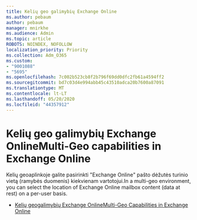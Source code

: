 ```yaml
---
title: Kelių geo galimybių Exchange Online
ms.author: pebaum
author: pebaum
manager: mnirkhe
ms.audience: Admin
ms.topic: article
ROBOTS: NOINDEX, NOFOLLOW
localization_priority: Priority
ms.collection: Adm_O365
ms.custom:
- "9001088"
- "5695"
ms.openlocfilehash: 7c002b523cb8f2b796f69dd0dfc2fb61a4594ff2
ms.sourcegitcommit: bd7c03d4e994abb45c43510adca20b7600a87091
ms.translationtype: MT
ms.contentlocale: lt-LT
ms.lasthandoff: 05/20/2020
ms.locfileid: "44357912"
---
```

# <a name="multi-geo-capabilities-in-exchange-online"></a><span data-ttu-id="e399b-102">Kelių geo galimybių Exchange Online</span><span class="sxs-lookup"><span data-stu-id="e399b-102">Multi-Geo capabilities in Exchange Online</span></span>

<span data-ttu-id="e399b-103">Kelių geoaplinkoje galite pasirinkti "Exchange Online" pašto dėžutės turinio vietą (ramybės duomenis) kiekvienam vartotojui.</span><span class="sxs-lookup"><span data-stu-id="e399b-103">In a multi-geo environment, you can select the location of Exchange Online mailbox content (data at rest) on a per-user basis.</span></span>
- [<span data-ttu-id="e399b-104">Kelių geogalimybių Exchange Online</span><span class="sxs-lookup"><span data-stu-id="e399b-104">Multi-Geo Capabilities in Exchange Online</span></span>](https://docs.microsoft.com/office365/enterprise/multi-geo-capabilities-in-exchange-online)
